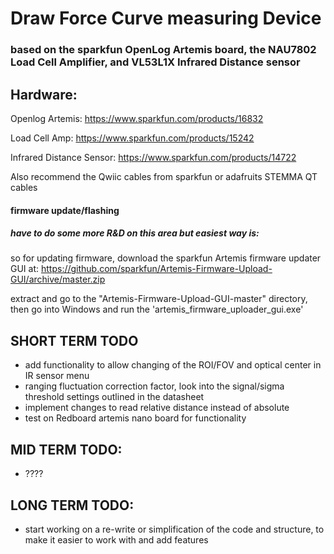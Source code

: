 # Draw Force Curve measuring Device
### based on the sparkfun OpenLog Artemis board, the NAU7802 Load Cell Amplifier, and VL53L1X Infrared Distance sensor
## Hardware:

Openlog Artemis: https://www.sparkfun.com/products/16832

Load Cell Amp: https://www.sparkfun.com/products/15242

Infrared Distance Sensor: https://www.sparkfun.com/products/14722

Also recommend the Qwiic cables from sparkfun or adafruits STEMMA QT cables


#### firmware update/flashing
##### have to do some more R&D on this area but easiest way is: 
so for updating firmware, download the sparkfun Artemis firmware updater GUI at: https://github.com/sparkfun/Artemis-Firmware-Upload-GUI/archive/master.zip

extract and go to the "Artemis-Firmware-Upload-GUI-master" directory, then go into Windows and run the 'artemis_firmware_uploader_gui.exe' 




## SHORT TERM TODO
* add functionality to allow changing of the ROI/FOV and optical center in IR sensor menu
* ranging fluctuation correction factor, look into the signal/sigma threshold settings outlined in the datasheet
* implement changes to read relative distance instead of absolute
* test on Redboard artemis nano board for functionality
  
## MID TERM TODO:
* ????
 
 
## LONG TERM TODO:
 * start working on a re-write or simplification of the code and structure, to make it easier to work with and add features

